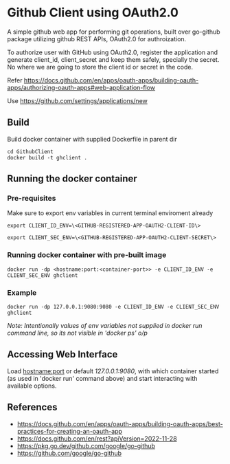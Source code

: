 # Github Client using OAuth2.0

A simple github web app for performing git operations, built over go-github package utilizing github REST APIs, OAuth2.0 for authroization.

To authorize user with GitHub using OAuth2.0, register the application and generate client_id, client_secret and keep them safely, specially the secret. No where we are going to store the client id or secret in the code.

Refer https://docs.github.com/en/apps/oauth-apps/building-oauth-apps/authorizing-oauth-apps#web-application-flow

Use https://github.com/settings/applications/new


## Build
Build docker container with supplied Dockerfile in parent dir

    cd GithubClient
    docker build -t ghclient .


## Running the docker container

### Pre-requisites
Make sure to export env variables in current terminal enviroment already

    export CLIENT_ID_ENV=\<GITHUB-REGISTERED-APP-OAUTH2-CLIENT-ID\>

    export CLIENT_SEC_ENV=\<GITHUB-REGISTERED-APP-OAUTH2-CLIENT-SECRET\> 


### Running docker container with pre-built image
    docker run -dp <hostname:port:<container-port>> -e CLIENT_ID_ENV -e CLIENT_SEC_ENV ghclient

### Example
    docker run -dp 127.0.0.1:9080:9080 -e CLIENT_ID_ENV -e CLIENT_SEC_ENV ghclient

*Note: Intentionally values of env variables not supplied in docker run command line, so its not visible in 'docker ps' o/p*

## Accessing Web Interface
Load <hostname:port> or default *127.0.0.1:9080*, with which container started (as used in 'docker run' command above) and start interacting with available options.


## References

- https://docs.github.com/en/apps/oauth-apps/building-oauth-apps/best-practices-for-creating-an-oauth-app
- https://docs.github.com/en/rest?apiVersion=2022-11-28
- https://pkg.go.dev/github.com/google/go-github
- https://github.com/google/go-github


